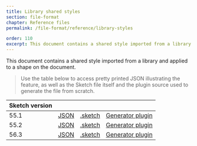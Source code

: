 ```yaml
---
title: Library shared styles
section: file-format
chapter: Reference files
permalink: /file-format/reference/library-styles

order: 110
excerpt: This document contains a shared style imported from a library and applied to a shape on the document.
---
```


This document contains a shared style imported from a library and applied to a shape on the document.

> Use the table below to access pretty printed JSON illustrating the feature, as well as the Sketch file itself and the plugin source used to generate the file from scratch.

| Sketch version |                                                                                                                   |                                                                                                                             |                                                                                                                                                         |
| -------------- | ----------------------------------------------------------------------------------------------------------------- | --------------------------------------------------------------------------------------------------------------------------- | ------------------------------------------------------------------------------------------------------------------------------------------------------- |
| 55.1           | [JSON](https://github.com/BohemianCoding/SketchAPI/tree/develop/reference-files/55.1/files/library-styles/output) | [.sketch](https://github.com/BohemianCoding/SketchAPI/tree/develop/reference-files/55.1/files/library-styles/output.sketch) | [Generator plugin](https://github.com/BohemianCoding/SketchAPI/tree/develop/reference-files/plugin-55.1.sketchplugin/Contents/Sketch/library-styles.js) |
| 55.2           | [JSON](https://github.com/BohemianCoding/SketchAPI/tree/develop/reference-files/55.2/files/library-styles/output) | [.sketch](https://github.com/BohemianCoding/SketchAPI/tree/develop/reference-files/55.2/files/library-styles/output.sketch) | [Generator plugin](https://github.com/BohemianCoding/SketchAPI/tree/develop/reference-files/plugin-55.2.sketchplugin/Contents/Sketch/library-styles.js) |
| 56.3           | [JSON](https://github.com/BohemianCoding/SketchAPI/tree/develop/reference-files/56.3/files/library-styles/output) | [.sketch](https://github.com/BohemianCoding/SketchAPI/tree/develop/reference-files/56.3/files/library-styles/output.sketch) | [Generator plugin](https://github.com/BohemianCoding/SketchAPI/tree/develop/reference-files/plugin-56.3.sketchplugin/Contents/Sketch/library-styles.js) |
